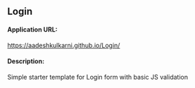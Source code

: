 <h2>Login</h2>

<h4>Application URL: </h4>
<a href="https://aadeshkulkarni.github.io/Login/"> https://aadeshkulkarni.github.io/Login/</a>

<h4>Description:</h4>
<p>Simple starter template for Login form with basic JS validation</p>
 

